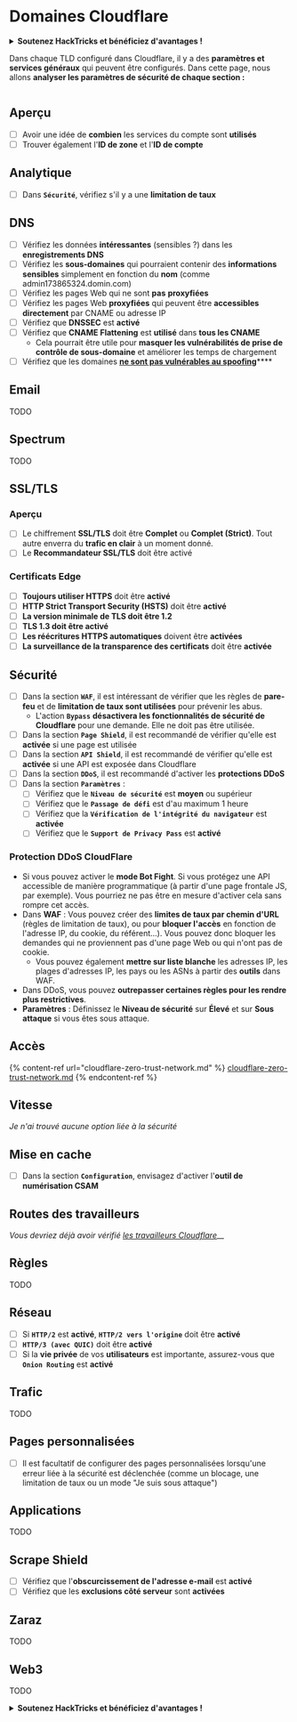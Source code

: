 # Domaines Cloudflare

<details>

<summary><strong>Soutenez HackTricks et bénéficiez d'avantages !</strong></summary>

* Si vous souhaitez voir votre **entreprise annoncée dans HackTricks** ou si vous souhaitez accéder à la **dernière version de PEASS ou télécharger HackTricks en PDF**, consultez les [**PLANS D'ABONNEMENT**](https://github.com/sponsors/carlospolop) !
* Obtenez le [**swag officiel PEASS & HackTricks**](https://peass.creator-spring.com)
* Découvrez [**The PEASS Family**](https://opensea.io/collection/the-peass-family), notre collection d'[**NFT exclusifs**](https://opensea.io/collection/the-peass-family)
* **Rejoignez le** 💬 [**groupe Discord**](https://discord.gg/hRep4RUj7f) ou le [**groupe Telegram**](https://t.me/peass) ou **suivez** moi sur **Twitter** 🐦 [**@carlospolopm**](https://twitter.com/carlospolopm).
* **Partagez vos astuces de piratage en soumettant des PR aux** [**HackTricks**](https://github.com/carlospolop/hacktricks) et [**HackTricks Cloud**](https://github.com/carlospolop/hacktricks-cloud) **dépôts Github.**

</details>

Dans chaque TLD configuré dans Cloudflare, il y a des **paramètres et services généraux** qui peuvent être configurés. Dans cette page, nous allons **analyser les paramètres de sécurité de chaque section :**

<figure><img src="../../.gitbook/assets/image (2) (4).png" alt=""><figcaption></figcaption></figure>

## Aperçu

* [ ] Avoir une idée de **combien** les services du compte sont **utilisés**
* [ ] Trouver également l'**ID de zone** et l'**ID de compte**

## Analytique

* [ ] Dans **`Sécurité`**, vérifiez s'il y a une **limitation de taux**

## DNS

* [ ] Vérifiez les données **intéressantes** (sensibles ?) dans les **enregistrements DNS**
* [ ] Vérifiez les **sous-domaines** qui pourraient contenir des **informations sensibles** simplement en fonction du **nom** (comme admin173865324.domin.com)
* [ ] Vérifiez les pages Web qui ne sont **pas** **proxyfiées**
* [ ] Vérifiez les pages Web **proxyfiées** qui peuvent être **accessibles directement** par CNAME ou adresse IP
* [ ] Vérifiez que **DNSSEC** est **activé**
* [ ] Vérifiez que **CNAME Flattening** est **utilisé** dans **tous les CNAME**
  * Cela pourrait être utile pour **masquer les vulnérabilités de prise de contrôle de sous-domaine** et améliorer les temps de chargement
* [ ] Vérifiez que les domaines [**ne sont pas vulnérables au spoofing**](https://book.hacktricks.xyz/network-services-pentesting/pentesting-smtp#mail-spoofing)\*\*\*\*

## **Email**

TODO

## Spectrum

TODO

## SSL/TLS

### **Aperçu**

* [ ] Le chiffrement **SSL/TLS** doit être **Complet** ou **Complet (Strict)**. Tout autre enverra du **trafic en clair** à un moment donné.
* [ ] Le **Recommandateur SSL/TLS** doit être activé

### Certificats Edge

* [ ] **Toujours utiliser HTTPS** doit être **activé**
* [ ] **HTTP Strict Transport Security (HSTS)** doit être **activé**
* [ ] **La version minimale de TLS doit être 1.2**
* [ ] **TLS 1.3 doit être activé**
* [ ] **Les réécritures HTTPS automatiques** doivent être **activées**
* [ ] **La surveillance de la transparence des certificats** doit être **activée**

## **Sécurité**

* [ ] Dans la section **`WAF`**, il est intéressant de vérifier que les règles de **pare-feu** et de **limitation de taux sont utilisées** pour prévenir les abus.
  * L'action **`Bypass`** **désactivera les fonctionnalités de sécurité de Cloudflare** pour une demande. Elle ne doit pas être utilisée.
* [ ] Dans la section **`Page Shield`**, il est recommandé de vérifier qu'elle est **activée** si une page est utilisée
* [ ] Dans la section **`API Shield`**, il est recommandé de vérifier qu'elle est **activée** si une API est exposée dans Cloudflare
* [ ] Dans la section **`DDoS`**, il est recommandé d'activer les **protections DDoS**
* [ ] Dans la section **`Paramètres`** :
  * [ ] Vérifiez que le **`Niveau de sécurité`** est **moyen** ou supérieur
  * [ ] Vérifiez que le **`Passage de défi`** est d'au maximum 1 heure
  * [ ] Vérifiez que la **`Vérification de l'intégrité du navigateur`** est **activée**
  * [ ] Vérifiez que le **`Support de Privacy Pass`** est **activé**

### **Protection DDoS CloudFlare**

* Si vous pouvez activer le **mode Bot Fight**. Si vous protégez une API accessible de manière programmatique (à partir d'une page frontale JS, par exemple). Vous pourriez ne pas être en mesure d'activer cela sans rompre cet accès.
* Dans **WAF** : Vous pouvez créer des **limites de taux par chemin d'URL** (règles de limitation de taux), ou pour **bloquer l'accès** en fonction de l'adresse IP, du cookie, du référent...). Vous pouvez donc bloquer les demandes qui ne proviennent pas d'une page Web ou qui n'ont pas de cookie.
  * Vous pouvez également **mettre sur liste blanche** les adresses IP, les plages d'adresses IP, les pays ou les ASNs à partir des **outils** dans WAF.
* Dans DDoS, vous pouvez **outrepasser certaines règles pour les rendre plus restrictives**.
* **Paramètres** : Définissez le **Niveau de sécurité** sur **Élevé** et sur **Sous attaque** si vous êtes sous attaque.

## Accès

{% content-ref url="cloudflare-zero-trust-network.md" %}
[cloudflare-zero-trust-network.md](cloudflare-zero-trust-network.md)
{% endcontent-ref %}

## Vitesse

_Je n'ai trouvé aucune option liée à la sécurité_

## Mise en cache

* [ ] Dans la section **`Configuration`**, envisagez d'activer l'**outil de numérisation CSAM**

## **Routes des travailleurs**

_Vous devriez déjà avoir vérifié_ [_les travailleurs Cloudflare_](./#workers)\_\_

## Règles

TODO

## Réseau

* [ ] Si **`HTTP/2`** est **activé**, **`HTTP/2 vers l'origine`** doit être **activé**
* [ ] **`HTTP/3 (avec QUIC)`** doit être **activé**
* [ ] Si la **vie privée** de vos **utilisateurs** est importante, assurez-vous que **`Onion Routing`** est **activé**

## **Trafic**

TODO

## Pages personnalisées

* [ ] Il est facultatif de configurer des pages personnalisées lorsqu'une erreur liée à la sécurité est déclenchée (comme un blocage, une limitation de taux ou un mode "Je suis sous attaque")

## Applications

TODO

## Scrape Shield

* [ ] Vérifiez que l'**obscurcissement de l'adresse e-mail** est **activé**
* [ ] Vérifiez que les **exclusions côté serveur** sont **activées**

## **Zaraz**

TODO

## **Web3**

TODO

<details>

<summary><strong>Soutenez HackTricks et bénéficiez d'avantages !</strong></summary>

* Si vous souhaitez voir votre **entreprise annoncée dans HackTricks** ou si vous souhaitez accéder à la **dernière version de PEASS ou télécharger HackTricks en PDF**, consultez les [**PLANS D'ABONNEMENT**](https://github.com/sponsors/carlospolop) !
* Obtenez le [**swag officiel PEASS & HackTricks**](https://peass.creator-spring.com)
* Découvrez [**The PEASS Family**](https://opensea.io/collection/the-peass-family), notre collection d'[**NFT exclusifs**](https://opensea.io/collection/the-peass-family)
* **Rejoignez le** 💬 [**groupe Discord**](https://discord.gg/hRep4RUj7f) ou le [**groupe Telegram**](https://t.me/peass) ou **suivez** moi sur **Twitter** 🐦 [**@carlospolopm**](https